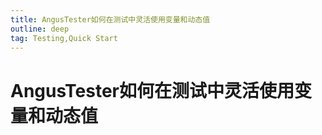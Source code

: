 ```yaml
---
title: AngusTester如何在测试中灵活使用变量和动态值
outline: deep
tag: Testing,Quick Start
---
```


# AngusTester如何在测试中灵活使用变量和动态值

